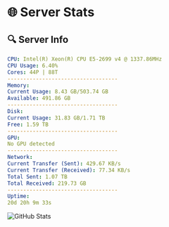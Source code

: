 # 🌐 Server Stats
## 🔍 Server Info
```yaml
CPU: Intel(R) Xeon(R) CPU E5-2699 v4 @ 1337.86MHz
CPU Usage: 6.40%
Cores: 44P | 88T
-----------------------------------
Memory:
Current Usage: 8.43 GB/503.74 GB
Available: 491.86 GB
-----------------------------------
Disk:
Current Usage: 31.83 GB/1.71 TB
Free: 1.59 TB
-----------------------------------
GPU:
No GPU detected
-----------------------------------
Network:
Current Transfer (Sent): 429.67 KB/s
Current Transfer (Received): 77.34 KB/s
Total Sent: 1.07 TB
Total Received: 219.73 GB
-----------------------------------
Uptime:
20d 20h 9m 33s
```
![GitHub Stats](https://img.shields.io/badge/Updated-2025-05-10_13:18:21-blue)